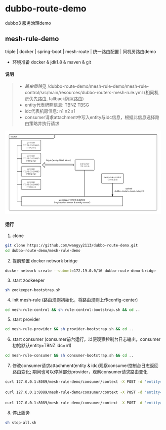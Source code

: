 # dubbo-route-demo
dubbo3 服务治理demo

## mesh-rule-demo
triple | docker | spring-boot | mesh-route | 统一路由配置 | 同机房路由demo

* 环境准备
docker & jdk1.8 & maven & git

#### 说明
> * *路由策略*见 /dubbo-route-demo/mesh-rule-demo/mesh-rule-control/src/main/resources/dubbo-routers-mesh-rule.yml (相同机房优先路由, fallback牌照路由)
> * entity代表牌照信息: TBNZ TBSG
> * idc代表机房信息: n1 n2 s1
> * consumer请求attachment中写入entity与idc信息，根据此信息选择路由策略并执行请求

![image](https://github.com/wangyy2113/dubbo-route-demo/blob/main/mesh-rule-demo/mesh-rule-demo.png)


#### 运行

1. clone
```sh
git clone https://github.com/wangyy2113/dubbo-route-demo.git
cd dubbo-route-demo/mesh-rule-demo
```

2. 提前预置 docker network bridge
```sh
docker network create --subnet=172.19.0.0/16 dubbo-route-demo-bridge
```

3. start zookeeper
```sh
sh zookeeper-bootstrap.sh
```

4. init mesh-rule (路由规则初始化，将路由规则上传config-center)
```sh
cd mesh-rule-control && sh rule-control-bootstrap.sh && cd ..
```

5. start provider
```sh
cd mesh-rule-provider && sh provider-bootstrap.sh && cd ..
```

6. start consumer (consumer前台运行，以便观察控制台日志输出，consumer初始默认entity=TBNZ idc=n1)
```sh
cd mesh-rule-consumer && sh consumer-bootstrap.sh && cd ..
```

7. 修改consumer请求attachment(entity & idc)观察consumer控制台日志返回路由变化; 期间也可以停掉部分provider，观察consumer请求路由变化
```sh
curl 127.0.0.1:8089/mesh-rule-demo/consumer/context -X POST -d 'entity=TBNZ&idc=n1'

curl 127.0.0.1:8089/mesh-rule-demo/consumer/context -X POST -d 'entity=TBNZ&idc=n2'

curl 127.0.0.1:8089/mesh-rule-demo/consumer/context -X POST -d 'entity=TBSG&idc=s1'
```

8. 停止服务
```sh
sh stop-all.sh
```